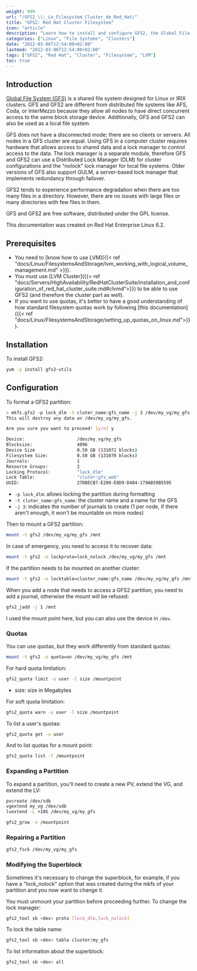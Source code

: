 ```yaml
---
weight: 999
url: "/GFS2_\\:_Le_Filesystem_Cluster_de_Red_Hat/"
title: "GFS2: Red Hat Cluster Filesystem"
icon: "article"
description: "Learn how to install and configure GFS2, the Global File System cluster filesystem developed by Red Hat for Linux."
categories: ["Linux", "File Systems", "Clusters"]
date: "2012-03-06T12:54:00+02:00"
lastmod: "2012-03-06T12:54:00+02:00"
tags: ["GFS2", "Red Hat", "Cluster", "Filesystem", "LVM"]
toc: true
---
```


## Introduction

[Global File System (GFS)](https://fr.wikipedia.org/wiki/Global_File_System) is a shared file system designed for Linux or IRIX clusters. GFS and GFS2 are different from distributed file systems like AFS, Coda, or InterMezzo because they allow all nodes to have direct concurrent access to the same block storage device. Additionally, GFS and GFS2 can also be used as a local file system.

GFS does not have a disconnected mode; there are no clients or servers. All nodes in a GFS cluster are equal. Using GFS in a computer cluster requires hardware that allows access to shared data and a lock manager to control access to the data. The lock manager is a separate module, therefore GFS and GFS2 can use a Distributed Lock Manager (DLM) for cluster configurations and the "nolock" lock manager for local file systems. Older versions of GFS also support GULM, a server-based lock manager that implements redundancy through failover.

GFS2 tends to experience performance degradation when there are too many files in a directory. However, there are no issues with large files or many directories with few files in them.

GFS and GFS2 are free software, distributed under the GPL license.

This documentation was created on Red Hat Enterprise Linux 6.2.

## Prerequisites

- You need to [know how to use LVM]({{< ref "docs/Linux/FilesystemsAndStorage/lvm_working_with_logical_volume_management.md" >}}).
- You must use [LVM Cluster]({{< ref "docs/Servers/HighAvailability/RedHatClusterSuite/installation_and_configuration_of_red_hat_cluster_suite.md#clvmd">}}) to be able to use GFS2 (and therefore the cluster part as well).
- If you want to use quotas, it's better to have a good understanding of how standard filesystem quotas work by following [this documentation]({{< ref "docs/Linux/FilesystemsAndStorage/setting_up_quotas_on_linux.md">}}).

## Installation

To install GFS2:

```bash
yum -y install gfs2-utils
```

## Configuration

To format a GFS2 partition:

```bash
> mkfs.gfs2 -p lock_dlm -t cluter_name:gfs_name -j 3 /dev/my_vg/my_gfs
This will destroy any data on /dev/my_vg/my_gfs.

Are you sure you want to proceed? [y/n] y

Device:                    /dev/my_vg/my_gfs
Blocksize:                 4096
Device Size                0.50 GB (131072 blocks)
Filesystem Size:           0.50 GB (131070 blocks)
Journals:                  1
Resource Groups:           2
Locking Protocol:          "lock_dlm"
Lock Table:                "cluter:gfs_web"
UUID:                      27DBECB7-E200-E8D9-D484-179AB59B5595
```

- `-p lock_dlm`: allows locking the partition during formatting
- `-t cluter_name:gfs_name`: the cluster name and a name for the GFS
- `-j 3`: indicates the number of journals to create (1 per node, if there aren't enough, it won't be mountable on more nodes)

Then to mount a GFS2 partition:

```bash
mount -t gfs2 /dev/my_vg/my_gfs /mnt
```

In case of emergency, you need to access it to recover data:

```bash
mount -t gfs2 -o lockproto=lock_nolock /dev/my_vg/my_gfs /mnt
```

If the partition needs to be mounted on another cluster:

```bash
mount -t gfs2 -o locktable=cluster_name:gfs_name /dev/my_vg/my_gfs /mnt
```

When you add a node that needs to access a GFS2 partition, you need to add a journal, otherwise the mount will be refused:

```bash
gfs2_jadd -j 1 /mnt
```

I used the mount point here, but you can also use the device in `/dev`.

### Quotas

You can use quotas, but they work differently from standard quotas:

```bash
mount -t gfs2 -o quota=on /dev/my_vg/my_gfs /mnt
```

For hard quota limitation:

```bash
gfs2_quota limit -u user -l size /mountpoint
```

- size: size in Megabytes

For soft quota limitation:

```bash
gfs2_quota warn -u user -l size /mountpoint
```

To list a user's quotas:

```bash
gfs2_quota get -u user
```

And to list quotas for a mount point:

```bash
gfs2_quota list -f /mountpoint
```

### Expanding a Partition

To expand a partition, you'll need to create a new PV, extend the VG, and extend the LV:

```bash
pvcreate /dev/sdb
vgextend my_vg /dev/sdb
lvextend -L +10G /dev/my_vg/my_gfs
```

```bash
gfs2_grow -v /mountpoint
```

### Repairing a Partition

```bash
gfs2_fsck /dev/my_vg/my_gfs
```

### Modifying the Superblock

Sometimes it's necessary to change the superblock, for example, if you have a "lock_nolock" option that was created during the mkfs of your partition and you now want to change it.

You must unmount your partition before proceeding further. To change the lock manager:

```bash
gfs2_tool sb <dev> proto [lock_dlm,lock_nolock]
```

To lock the table name:

```bash
gfs2_tool sb <dev> table cluster:my_gfs
```

To list information about the superblock:

```bash
gfs2_tool sb <dev> all
```
